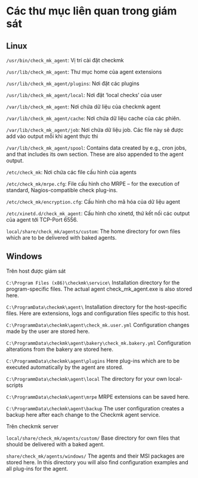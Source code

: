 # Các thư mục liên quan trong giám sát 

## Linux

`/usr/bin/check_mk_agent`:	Vị trí cài đặt checkmk

`/usr/lib/check_mk_agent`:	Thư mục home của agent extensions

`/usr/lib/check_mk_agent/plugins`:	Nơi đặt các plugins

`/usr/lib/check_mk_agent/local`:	Nơi đặt ‘local checks’ của user

`/var/lib/check_mk_agent`:	Nơi chứa dữ liệu của checkmk agent

`/var/lib/check_mk_agent/cache`:	Nơi chứa dữ liệu cache của các phiên.

`/var/lib/check_mk_agent/job`:	Nơi chứa dữ liệu job. Các file này sẽ được add vào output mỗi khi agent thực thi

`/var/lib/check_mk_agent/spool`:	Contains data created by e.g., cron jobs, and that includes its own section. These are also appended to the agent output.

`/etc/check_mk`:	Nơi chứa các file cấu hình của agents

`/etc/check_mk/mrpe.cfg`:	File cấu hình cho MRPE – for the execution of standard, Nagios-compatible check plug-ins.

`/etc/check_mk/encryption.cfg`:	Cấu hình cho mã hóa của dữ liệu agent

`/etc/xinetd.d/check_mk_agent`:	Cấu hình cho xinetd, thứ kết nối các output của agent tới TCP-Port 6556.

`local/share/check_mk/agents/custom`:	The home directory for own files which are to be delivered with baked agents.

## Windows

Trên host được giám sát

`C:\Program Files (x86)\checkmk\service\`	Installation directory for the program-specific files. The actual agent check_mk_agent.exe is also stored here.

`C:\ProgramData\checkmk\agent\`	Installation directory for the host-specific files. Here are extensions, logs and configuration files specific to this host.

`C:\ProgrammData\checkmk\agent\check_mk.user.yml`	Configuration changes made by the user are stored here.

`C:\ProgrammData\checkmk\agent\bakery\check_mk.bakery.yml`	Configuration alterations from the bakery are stored here.

`C:\ProgrammData\checkmk\agent\plugins`	Here plug-ins which are to be executed automatically by the agent are stored.

`C:\ProgrammData\checkmk\agent\local`	The directory for your own local-scripts

`C:\ProgrammData\checkmk\agent\mrpe`	MRPE extensions can be saved here.

`C:\ProgrammData\checkmk\agent\backup`	The user configuration creates a backup here after each change to the Checkmk agent service.

Trên checkmk server 

`local/share/check_mk/agents/custom/`	Base directory for own files that should be delivered with a baked agent.

`share/check_mk/agents/windows/`	The agents and their MSI packages are stored here. In this directory you will also find configuration examples and all plug-ins for the agent.